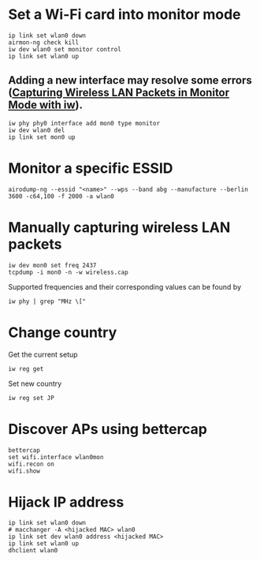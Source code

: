 # Set a Wi-Fi card into monitor mode
```console
ip link set wlan0 down
airmon-ng check kill
iw dev wlan0 set monitor control
ip link set wlan0 up
```

## Adding a new interface may resolve some errors ([Capturing Wireless LAN Packets in Monitor Mode with iw](https://sandilands.info/sgordon/capturing-wifi-in-monitor-mode-with-iw)).
```console
iw phy phy0 interface add mon0 type monitor
iw dev wlan0 del
ip link set mon0 up
```

# Monitor a specific ESSID
```console
airodump-ng --essid "<name>" --wps --band abg --manufacture --berlin 3600 -c64,100 -f 2000 -a wlan0
```

# Manually capturing wireless LAN packets
```console
iw dev mon0 set freq 2437
tcpdump -i mon0 -n -w wireless.cap
```
Supported frequencies and their corresponding values can be found by
```console
iw phy | grep "MHz \["
```

# Change country
Get the current setup
```console
iw reg get
```
Set new country
```console
iw reg set JP
```

# Discover APs using bettercap
```console
bettercap
set wifi.interface wlan0mon
wifi.recon on
wifi.show
```

# Hijack IP address
```console
ip link set wlan0 down
# macchanger -A <hijacked MAC> wlan0
ip link set dev wlan0 address <hijacked MAC>
ip link set wlan0 up
dhclient wlan0
```
